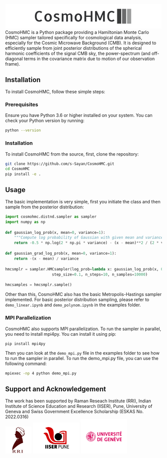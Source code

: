 <img src="https://github.com/s-Sayan/CosmoHMC/blob/main/figure/cosmo_HMC.png" width="1000" alt="CosmoHMC Logo">
CosmoHMC is a Python package providing a Hamiltonian Monte Carlo (HMC) sampler tailored specifically for cosmological data analysis, especially for the Cosmic Microwave Background (CMB). It is designed to efficiently sample from joint posterior distributions of the spherical harmonic coefficients of the signal CMB sky, the power-spectrum (and off-diagonal terms in the covariance matrix due to motion of our observation frame).

## Installation

To install CosmoHMC, follow these simple steps:

### Prerequisites

Ensure you have Python 3.6 or higher installed on your system. You can check your Python version by running:

```bash
python --version
```

### Installation

To install CosmoHMC from the source, first, clone the repository:

```bash
git clone https://github.com/s-Sayan/CosmoHMC.git
cd CosmoHMC
pip install -e .
```
## Usage

The basic implementation is very simple, first you initiate the class and then sample from the posterior distribution:

```python
import cosmohmc.distnd.sampler as sampler
import numpy as np

def gaussian_log_prob(x, mean=0, variance=1):
    """Compute log probability of Gaussian with given mean and variance at x."""
    return -0.5 * np.log(2 * np.pi * variance) - (x - mean)**2 / (2 * variance)

def gaussian_grad_log_prob(x, mean=0, variance=1):
    return -(x - mean) / variance

hmcsmplr = sampler.HMCsampler(log_prob=lambda x: gaussian_log_prob(x, 0, 1),grad_log_prob=lambda x: gaussian_grad_log_prob(x),
                     step_size=0.1, n_steps=10, n_samples=10000)

hmcsamples = hmcsmplr.sample()
```
Other than this, CosmoHMC also has the basic Metropolis-Hastings sampler implemented. For basic posterior distribution sampling, please refer to `demo_linear.ipynb` and `demo_polynom.ipynb` in the examples folder.

### MPI Parallelization
 
CosmoHMC also supports MPI parallelization. To run the sampler in parallel, you need to install mpi4py. You can install it using pip:

```bash
pip install mpi4py
```
Then you can look at the ```demo_mpi.py``` file in the examples folder to see how to run the sampler in parallel. To run the demo_mpi.py file, you can use the following command:

```bash
mpiexec -np 4 python demo_mpi.py
```
## Support and Acknowledgement
The work has been supported by Raman Reseach Institute (RRI), Indian Institute of Science Education and Research (IISER), Pune, University of Geneva and Swiss Government Excellence Scholarship (ESKAS No. 2022.0316)\
<img src="https://github.com/s-Sayan/CosmoHMC/blob/main/figure/rri-phd-admissions-2020.webp" width="85" alt="CosmoHMC Logo">
<img src="https://github.com/s-Sayan/CosmoHMC/blob/main/figure/IISER Pune.png" width="150" alt="CosmoHMC Logo">
<img src="https://github.com/s-Sayan/CosmoHMC/blob/main/figure/unige.png" width="150" alt="CosmoHMC Logo">
